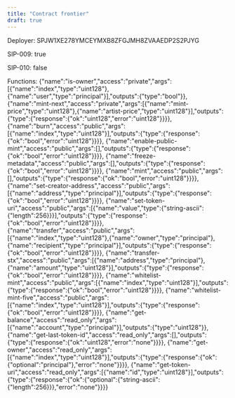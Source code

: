 ```yaml
---
title: "Contract frontier"
draft: true
---
```

Deployer: SPJW1XE278YMCEYMXB8ZFGJMH8ZVAAEDP2S2PJYG

SIP-009: true

SIP-010: false

Functions:
{"name":"is-owner","access":"private","args":[{"name":"index","type":"uint128"},{"name":"user","type":"principal"}],"outputs":{"type":"bool"}}, {"name":"mint-next","access":"private","args":[{"name":"mint-price","type":"uint128"},{"name":"artist-price","type":"uint128"}],"outputs":{"type":{"response":{"ok":"uint128","error":"uint128"}}}}, {"name":"burn","access":"public","args":[{"name":"index","type":"uint128"}],"outputs":{"type":{"response":{"ok":"bool","error":"uint128"}}}}, {"name":"enable-public-mint","access":"public","args":[],"outputs":{"type":{"response":{"ok":"bool","error":"uint128"}}}}, {"name":"freeze-metadata","access":"public","args":[],"outputs":{"type":{"response":{"ok":"bool","error":"uint128"}}}}, {"name":"mint","access":"public","args":[],"outputs":{"type":{"response":{"ok":"bool","error":"uint128"}}}}, {"name":"set-creator-address","access":"public","args":[{"name":"address","type":"principal"}],"outputs":{"type":{"response":{"ok":"bool","error":"uint128"}}}}, {"name":"set-token-uri","access":"public","args":[{"name":"value","type":{"string-ascii":{"length":256}}}],"outputs":{"type":{"response":{"ok":"bool","error":"uint128"}}}}, {"name":"transfer","access":"public","args":[{"name":"index","type":"uint128"},{"name":"owner","type":"principal"},{"name":"recipient","type":"principal"}],"outputs":{"type":{"response":{"ok":"bool","error":"uint128"}}}}, {"name":"transfer-stx","access":"public","args":[{"name":"address","type":"principal"},{"name":"amount","type":"uint128"}],"outputs":{"type":{"response":{"ok":"bool","error":"uint128"}}}}, {"name":"whitelist-mint","access":"public","args":[{"name":"index","type":"uint128"}],"outputs":{"type":{"response":{"ok":"bool","error":"uint128"}}}}, {"name":"whitelist-mint-five","access":"public","args":[{"name":"index","type":"uint128"}],"outputs":{"type":{"response":{"ok":"bool","error":"uint128"}}}}, {"name":"get-balance","access":"read_only","args":[{"name":"account","type":"principal"}],"outputs":{"type":"uint128"}}, {"name":"get-last-token-id","access":"read_only","args":[],"outputs":{"type":{"response":{"ok":"uint128","error":"none"}}}}, {"name":"get-owner","access":"read_only","args":[{"name":"index","type":"uint128"}],"outputs":{"type":{"response":{"ok":{"optional":"principal"},"error":"none"}}}}, {"name":"get-token-uri","access":"read_only","args":[{"name":"id","type":"uint128"}],"outputs":{"type":{"response":{"ok":{"optional":{"string-ascii":{"length":256}}},"error":"none"}}}}
